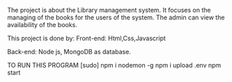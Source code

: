 The project is about the Library management system.
It focuses on the managing of the books for the users of the system.
The admin can view the availability of the books.


This project is done by:
 Front-end: Html,Css,Javascript

 Back-end: Node js, MongoDB as database.
 
 TO RUN THIS PROGRAM
  [sudo] npm i nodemon -g
  npm i
  upload .env
  npm start
